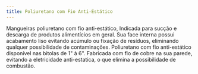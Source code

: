 ```yaml
---
title: Poliuretano com Fio Anti-Estático
---
```


Mangueiras poliuretano com fio anti-estático, Indicada para sucção e descarga de produtos alimentícios em geral. Sua face interna possui acabamento liso evitando acúmulo ou fixação de resíduos, eliminando qualquer possibilidade de contaminações. Poliuretano com fio anti-estático disponível nas bitolas de 1" à 6". Fabricada com fio de cobre na sua parede, evitando a eletricidade anti-estatica, o que elimina a possibilidade de combustão.

